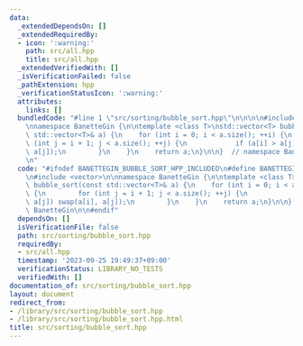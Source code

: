 ```yaml
---
data:
  _extendedDependsOn: []
  _extendedRequiredBy:
  - icon: ':warning:'
    path: src/all.hpp
    title: src/all.hpp
  _extendedVerifiedWith: []
  _isVerificationFailed: false
  _pathExtension: hpp
  _verificationStatusIcon: ':warning:'
  attributes:
    links: []
  bundledCode: "#line 1 \"src/sorting/bubble_sort.hpp\"\n\n\n\n#include <vector>\n\
    \nnamespace BanetteGin {\n\ntemplate <class T>\nstd::vector<T> bubble_sort(const\
    \ std::vector<T>& a) {\n    for (int i = 0; i < a.size(); ++i) {\n        for\
    \ (int j = i + 1; j < a.size(); ++j) {\n            if (a[i] > a[j]) swap(a[i],\
    \ a[j]);\n        }\n    }\n    return a;\n}\n\n}  // namespace BanetteGin\n\n\
    \n"
  code: "#ifndef BANETTEGIN_BUBBLE_SORT_HPP_INCLUDED\n#define BANETTEGIN_BUBBLE_SORT_HPP_INCLUDED\n\
    \n#include <vector>\n\nnamespace BanetteGin {\n\ntemplate <class T>\nstd::vector<T>\
    \ bubble_sort(const std::vector<T>& a) {\n    for (int i = 0; i < a.size(); ++i)\
    \ {\n        for (int j = i + 1; j < a.size(); ++j) {\n            if (a[i] >\
    \ a[j]) swap(a[i], a[j]);\n        }\n    }\n    return a;\n}\n\n}  // namespace\
    \ BanetteGin\n\n#endif"
  dependsOn: []
  isVerificationFile: false
  path: src/sorting/bubble_sort.hpp
  requiredBy:
  - src/all.hpp
  timestamp: '2023-09-25 19:49:37+09:00'
  verificationStatus: LIBRARY_NO_TESTS
  verifiedWith: []
documentation_of: src/sorting/bubble_sort.hpp
layout: document
redirect_from:
- /library/src/sorting/bubble_sort.hpp
- /library/src/sorting/bubble_sort.hpp.html
title: src/sorting/bubble_sort.hpp
---
```

